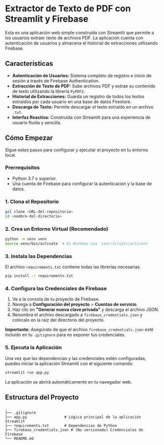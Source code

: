 # Extractor de Texto de PDF con Streamlit y Firebase

Esta es una aplicación web simple construida con Streamlit que permite a los usuarios extraer texto de archivos PDF. La aplicación cuenta con autenticación de usuarios y almacena el historial de extracciones utilizando Firebase.

## Características

- **Autenticación de Usuarios:** Sistema completo de registro e inicio de sesión a través de Firebase Authentication.
- **Extracción de Texto de PDF:** Sube archivos PDF y extrae su contenido de texto utilizando la librería `PyPDF2`.
- **Historial de Extracciones:** Guarda un registro de todos los textos extraídos por cada usuario en una base de datos Firestore.
- **Descarga de Texto:** Permite descargar el texto extraído en un archivo `.txt`.
- **Interfaz Reactiva:** Construida con Streamlit para una experiencia de usuario fluida y sencilla.

## Cómo Empezar

Sigue estos pasos para configurar y ejecutar el proyecto en tu entorno local.

### Prerrequisitos

- Python 3.7 o superior.
- Una cuenta de Firebase para configurar la autenticación y la base de datos.

### 1. Clona el Repositorio

```bash
git clone <URL-del-repositorio>
cd <nombre-del-directorio>
```

### 2. Crea un Entorno Virtual (Recomendado)

```bash
python -m venv venv
source venv/bin/activate  # En Windows usa `venv\Scripts\activate`
```

### 3. Instala las Dependencias

El archivo `requirements.txt` contiene todas las librerías necesarias.

```bash
pip install -r requirements.txt
```

### 4. Configura las Credenciales de Firebase

1.  Ve a la consola de tu proyecto de Firebase.
2.  Navega a **Configuración del proyecto** > **Cuentas de servicio**.
3.  Haz clic en **"Generar nueva clave privada"** y descarga el archivo JSON.
4.  Renombra el archivo descargado a `firebase_credentials.json` y colócalo en la raíz del directorio del proyecto.

**Importante:** Asegúrate de que el archivo `firebase_credentials.json` esté incluido en tu `.gitignore` para no exponer tus credenciales.

### 5. Ejecuta la Aplicación

Una vez que las dependencias y las credenciales estén configuradas, puedes iniciar la aplicación Streamlit con el siguiente comando:

```bash
streamlit run app.py
```

La aplicación se abrirá automáticamente en tu navegador web.

## Estructura del Proyecto

```
.
├── .gitignore
├── app.py                 # Lógica principal de la aplicación Streamlit
├── requirements.txt       # Dependencias de Python
├── firebase_credentials.json # (No versionado) Credenciales de Firebase
└── README.md
```
